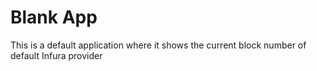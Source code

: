 # Blank App

This is a default application where it shows the current block number of default Infura provider